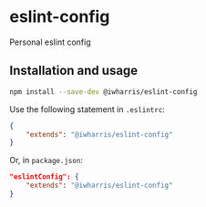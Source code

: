 # eslint-config
Personal eslint config

## Installation and usage

```bash
npm install --save-dev @iwharris/eslint-config
```

Use the following statement in `.eslintrc`:

```json
{
    "extends": "@iwharris/eslint-config"
}
```

Or, in `package.json`:

```json
"eslintConfig": {
    "extends": "@iwharris/eslint-config"
}
```